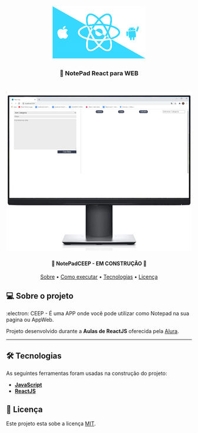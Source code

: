 
<h1 align="center" >
    <img alt="CEEP NOTE" src="/github/screenshots/ceeplogo.png" width="50%" />
</h1>

<h3 align="center">
    📖 NotePad React para WEB
</h3>

<h1 align="center">
    <img alt="REACTAPP" title="REACTAPP" src="/github/screenshots/ceep.png" />
</h1>

<h4 align="center"> 
	🚧  NotePadCEEP - EM CONSTRUÇÃO 🚧
</h4>

<p align="center">
	<a href="#-sobre-o-projeto">Sobre</a> •
	<a href="#-como-executar-o-projeto">Como executar</a> • 
 	<a href="#-tecnologias">Tecnologias</a> • 
 	<a href="#user-content--licença">Licença</a>
</p>


## 💻 Sobre o projeto

:electron: CEEP - É uma APP onde você pode utilizar como Notepad na sua pagina ou AppWeb. 

Projeto desenvolvido durante a **Aulas de ReactJS** oferecida pela [Alura](https://cursos.alura.com.br/course/react-ciclo-de-vida).

---



## 🛠 Tecnologias

As seguintes ferramentas foram usadas na construção do projeto:

- **[JavaScript](https://www.javascript.com)**
- **[ReactJS](https://pt-br.reactjs.org/)**



## 📝 Licença

Este projeto esta sobe a licença [MIT](./LICENSE.md).

